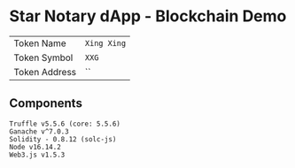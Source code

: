 # Star Notary dApp - Blockchain Demo

| | |
|-|-|
|Token Name|`Xing Xing`|
|Token Symbol|`XXG`|
|Token Address|``|

## Components

```text
Truffle v5.5.6 (core: 5.5.6)
Ganache v^7.0.3
Solidity - 0.8.12 (solc-js)
Node v16.14.2
Web3.js v1.5.3
```
